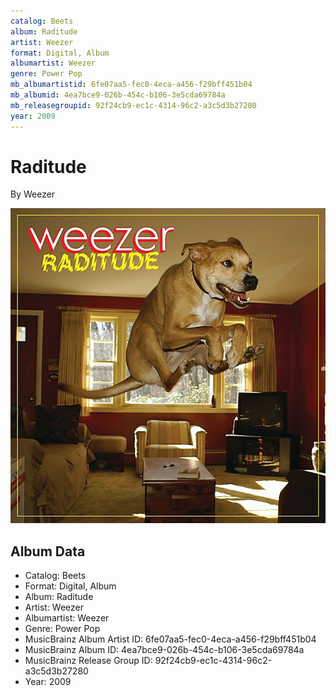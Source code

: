 ```yaml
---
catalog: Beets
album: Raditude
artist: Weezer
format: Digital, Album
albumartist: Weezer
genre: Power Pop
mb_albumartistid: 6fe07aa5-fec0-4eca-a456-f29bff451b04
mb_albumid: 4ea7bce9-026b-454c-b106-3e5cda69784a
mb_releasegroupid: 92f24cb9-ec1c-4314-96c2-a3c5d3b27280
year: 2009
---
```


# Raditude

By Weezer

![](../../assets/beetscovers/Weezer-Raditude.jpg)

## Album Data

- Catalog: Beets
- Format: Digital, Album
- Album: Raditude
- Artist: Weezer
- Albumartist: Weezer
- Genre: Power Pop
- MusicBrainz Album Artist ID: 6fe07aa5-fec0-4eca-a456-f29bff451b04
- MusicBrainz Album ID: 4ea7bce9-026b-454c-b106-3e5cda69784a
- MusicBrainz Release Group ID: 92f24cb9-ec1c-4314-96c2-a3c5d3b27280
- Year: 2009

